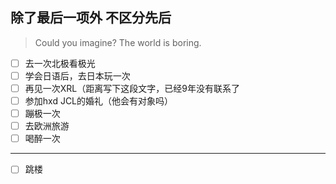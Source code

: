 ## 除了最后一项外 不区分先后
> Could you imagine? The world is boring.
- [ ] 去一次北极看极光
- [ ] 学会日语后，去日本玩一次
- [ ] 再见一次XRL（距离写下这段文字，已经9年没有联系了
- [ ] 参加hxd JCL的婚礼（他会有对象吗）
- [ ] 蹦极一次
- [ ] 去欧洲旅游
- [ ] 喝醉一次
  
---

- [ ] 跳楼